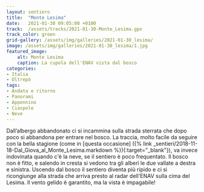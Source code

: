 ```yaml
---
layout: sentiero
title:  "Monte Lesima"
date:   2021-01-30 09:05:00 +0100
track:  /assets/tracks/2021-01-30-Monte_Lesima.gpx
track_color: green
grid-gallery: /assets/img/galleries/2021-01-30_lesima/
image: /assets/img/galleries/2021-01-30_lesima/1.jpg
featured_image:
    alt: Monte Lesima
    caption: La cupola dell'ENAV vista dal bosco
categories:
- Italia
- Oltrepò
tags:
- Andata e ritorno
- Panorami
- Appennino  
- Ciaspole
- Neve
---
```


Dall’albergo abbandonato ci si incammina sulla strada sterrata che dopo poco si abbandona per entrare nel bosco. 
La traccia, molto facile da seguire con la bella stagione (come in [questa occasione] ({% link _sentieri/2018-11-18-Dal_Giova_al_Monte_Lesima.markdown %}){:target="_blank"}), va invece indovinata quando c'è la neve, se il sentiero è poco frequentato. 
Il bosco non è fitto, e salendo in cresta si vedono tra gli alberi le due vallate a destra e sinistra. 
Uscendo dal bosco il sentiero diventa più ripido e ci si ricongiunge alla strada che arriva presto al radar dell'ENAV sulla cima del Lesima. Il vento gelido è garantito, ma la vista è impagabile!